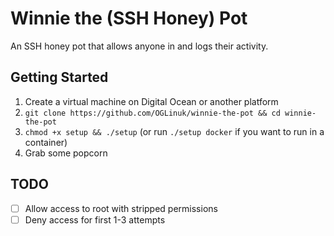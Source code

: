 # Winnie the (SSH Honey) Pot

An SSH honey pot that allows anyone in and logs their activity.

## Getting Started

1. Create a virtual machine on Digital Ocean or another platform
2. `git clone https://github.com/OGLinuk/winnie-the-pot && cd winnie-the-pot`
3. `chmod +x setup && ./setup` (or run `./setup docker` if you want to run in a container)
4. Grab some popcorn

## TODO

* [ ] Allow access to root with stripped permissions
* [ ] Deny access for first 1-3 attempts